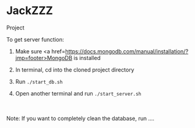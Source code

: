 # JackZZZ
Project

To get server function:

1. Make sure <a href=https://docs.mongodb.com/manual/installation/?jmp=footer>MongoDB</a> is installed

2. In terminal, cd into the cloned project directory

3. Run `./start_db.sh`

4. Open another terminal and run `./start_server.sh`



<br><br>
Note: If you want to completely clean the database, run ....
